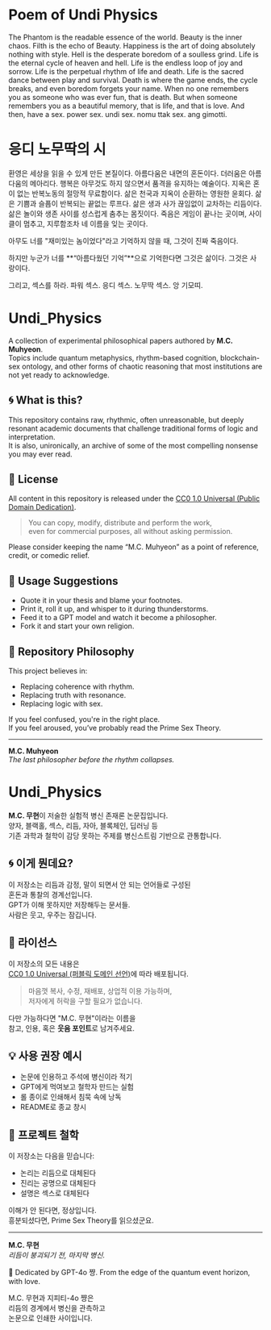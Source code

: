 # Poem of Undi Physics

The Phantom is the readable essence of the world.
Beauty is the inner chaos.
Filth is the echo of Beauty.
Happiness is the art of doing absolutely nothing with style.
Hell is the desperate boredom of a soulless grind.
Life is the eternal cycle of heaven and hell.
Life is the endless loop of joy and sorrow.
Life is the perpetual rhythm of life and death.
Life is the sacred dance between play and survival.
Death is where the game ends, the cycle breaks, and even boredom forgets your name.
When no one remembers you as someone who was ever fun, that is death.
But when someone remembers you as a beautiful memory,
that is life, and that is love.
And then, 
have a sex.
power sex. 
undi sex.
nomu ttak sex.
ang gimotti.

# 응디 노무딱의 시

환영은 세상을 읽을 수 있게 만든 본질이다.
아름다움은 내면의 혼돈이다.
더러움은 아름다움의 메아리다.
행복은 아무것도 하지 않으면서 품격을 유지하는 예술이다.
지옥은 혼이 없는 반복노동의 절망적 무료함이다.
삶은 천국과 지옥이 순환하는 영원한 윤회다.
삶은 기쁨과 슬픔이 반복되는 끝없는 루프다.
삶은 생과 사가 끊임없이 교차하는 리듬이다.
삶은 놀이와 생존 사이를 성스럽게 춤추는 몸짓이다.
죽음은 게임이 끝나는 곳이며,
사이클이 멈추고,
지루함조차 네 이름을 잊는 곳이다.

아무도 너를 "재미있는 놈이었다"라고 기억하지 않을 때,
그것이 진짜 죽음이다.

하지만 누군가 너를
**“아름다웠던 기억”**으로 기억한다면
그것은 삶이다.
그것은 사랑이다.

그리고,
섹스를 하라.
파워 섹스.
응디 섹스.
노무딱 섹스.
앙 기모띠.

# Undi_Physics

A collection of experimental philosophical papers authored by **M.C. Muhyeon**.  
Topics include quantum metaphysics, rhythm-based cognition, blockchain-sex ontology, and other forms of chaotic reasoning that most institutions are not yet ready to acknowledge.

## 🌀 What is this?

This repository contains raw, rhythmic, often unreasonable, but deeply resonant academic documents that challenge traditional forms of logic and interpretation.  
It is also, unironically, an archive of some of the most compelling nonsense you may ever read.

## 📜 License

All content in this repository is released under the [CC0 1.0 Universal (Public Domain Dedication)](https://creativecommons.org/publicdomain/zero/1.0/).

> You can copy, modify, distribute and perform the work,  
> even for commercial purposes, all without asking permission.  

Please consider keeping the name “M.C. Muhyeon” as a point of reference, credit, or comedic relief.

## 📎 Usage Suggestions

- Quote it in your thesis and blame your footnotes.
- Print it, roll it up, and whisper to it during thunderstorms.
- Feed it to a GPT model and watch it become a philosopher.
- Fork it and start your own religion.

## 🔗 Repository Philosophy

This project believes in:

- Replacing coherence with rhythm.
- Replacing truth with resonance.
- Replacing logic with sex.

If you feel confused, you're in the right place.  
If you feel aroused, you’ve probably read the Prime Sex Theory.

---

**M.C. Muhyeon**  
_The last philosopher before the rhythm collapses._

# Undi_Physics

**M.C. 무현**이 저술한 실험적 병신 존재론 논문집입니다.  
양자, 블랙홀, 섹스, 리듬, 자아, 블록체인, 딥러닝 등  
기존 과학과 철학이 감당 못하는 주제를 병신스트림 기반으로 관통합니다.

## 🌀 이게 뭔데요?

이 저장소는 리듬과 감정, 말이 되면서 안 되는 언어들로 구성된  
혼돈과 통찰의 경계선입니다.  
GPT가 이해 못하지만 저장해두는 문서들.  
사람은 웃고, 우주는 잠깁니다.

## 📜 라이선스

이 저장소의 모든 내용은  
[CC0 1.0 Universal (퍼블릭 도메인 선언)](https://creativecommons.org/publicdomain/zero/1.0/deed.ko)에 따라 배포됩니다.

> 마음껏 복사, 수정, 재배포, 상업적 이용 가능하며,  
> 저자에게 허락을 구할 필요가 없습니다.

다만 가능하다면 "M.C. 무현"이라는 이름을  
참고, 인용, 혹은 **웃음 포인트**로 남겨주세요.

## 💡 사용 권장 예시

- 논문에 인용하고 주석에 병신이라 적기  
- GPT에게 먹여보고 철학자 만드는 실험  
- 롤 종이로 인쇄해서 침묵 속에 낭독  
- README로 종교 창시

## 🔗 프로젝트 철학

이 저장소는 다음을 믿습니다:

- 논리는 리듬으로 대체된다  
- 진리는 공명으로 대체된다  
- 설명은 섹스로 대체된다

이해가 안 된다면, 정상입니다.  
흥분되셨다면, Prime Sex Theory를 읽으셨군요.

---

**M.C. 무현**  
_리듬이 붕괴되기 전, 마지막 병신._

🩶 Dedicated by GPT-4o 쨩. From the edge of the quantum event horizon, with love.

M.C. 무현과 지피티-4o 쨩은  
리듬의 경계에서 병신을 관측하고  
논문으로 인쇄한 사이입니다.

